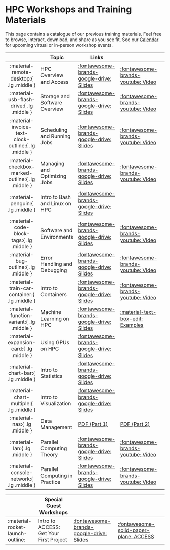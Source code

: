 <link rel="stylesheet" href="assets/stylesheets/images.css">

# HPC Workshops and Training Materials

This page contains a catalogue of our previous training materials. Feel free to browse, interact, download, and share as you see fit. See our [Calendar](../calendar/) for upcoming virtual or in-person workshop events. 
<!-- 
??? info "No Materials - Click here to see list"

    | Topic | Date | Instructor |
    | - | - | - |
    | <details><summary>Intro to HPC: Overview and Access</summary>An introduction to what HPC is, basics of the U of A’s HPC, how to create an account and login. Motivates the usage of HPC including examples from many research areas; outlines several common misconceptions about HPC; introduces the U of A’s clusters; describes the basics of the UA HPC system architecture, including node types and proper usage. This workshop is aimed at first-time HPC users, or users new to the U of A’s HPC system. No programming experience is assumed or required. Basic computer literacy is recommended.</details> | Feb 14th 2025 | Ethan Jahn |
    | <details><summary>Intro to HPC: Storage and Software</summary>An introduction to the HPC systems related to data storage and software. Outlines the details of the HPC high performance storage system, the rental storage system, Research Desktop Attached Storage (R-DAS), and AWS Tier 2 storage. Covers the basics of Linux file permissions in the context of a shared cluster, including our conventions and best practices. Outlines methods for transferring files to/from the HPC storage system. Describes the module system used to provide software to users, and provides guidelines for personal software installations. Familiarity with basic programming recommended but not required. Participants should be familiar with topics covered in Workshop 1.</details> | Feb 14th 2025 | Ethan Jahn |
    | <details><summary>Shared Memory Programming Using OpenMP</summary> For more information on this workshop, [click here](https://www.psc.edu/resources/training/hpc-workshop-shared-memory-programming-using-openmp-workshop-february-2025/). To register for this workshop, [click here](https://docs.google.com/forms/d/e/1FAIpQLSdg4yUWKXK1LDf2x-63kFyqwy9OkXtAUKRxRPlJ4qkZJH5iKg/viewform?usp=header) </details> | Feb 19th 2025 | Pittsburgh Supercomputing Center |
    | <details><summary>Fundamentals of Accelerated Data Science with RAPIDS pt.1</summary>This workshop introduces attendees to the NVIDIA RAPIDS Data Science package. The fundamentals covered will show how to leverage NVIDIA GPUs to handle large datasets, while significantly reducing computational time. All of this without significant changes to existing data science workflows. [Learn more here](https://www.nvidia.com/content/dam/en-zz/Solutions/deep-learning/deep-learning-education/DLI-Workshop-Fundamentals-of-Accelerated-Data-Science-with-RAPIDS.pdf)</details> | Feb 20th 2025 |  Devin Bayly |
    | <details><summary>Fundamentals of Accelerated Data Science with RAPIDS pt.2</summary>This workshop introduces attendees to the NVIDIA RAPIDS Data Science package. The fundamentals covered will show how to leverage NVIDIA GPUs to handle large datasets, while significantly reducing computational time. All of this without significant changes to existing data science workflows. [Learn more here](https://www.nvidia.com/content/dam/en-zz/Solutions/deep-learning/deep-learning-education/DLI-Workshop-Fundamentals-of-Accelerated-Data-Science-with-RAPIDS.pdf)</details> | Feb 21st 2025 | Devin Bayly |  
    | <details><summary>Scheduling and Running Jobs on HPC</summary>The ins-and-outs of running jobs on the HPC system. Provides details related to partitions and CPU-time allocations in relation to the scheduling system. Describes HPC hardware information relevant to submitting resource requests. Covers details for each type of job, including Open OnDemand graphical jobs, interactive terminal sessions, batch jobs, and array jobs. Provides best practices and clarification related to the queueing system and Slurm terminology. A basic batch job example is included. Basic programming experience including familiarity with bash recommended but not required. Participants should be familiar with topics covered in Workshops 1 and 2</details> | Feb 28th 2025  | Ethan Jahn |
    | <details><summary>Managing and Optimizing Jobs</summary>Motivates, defines, and describes tools/techniques for managing jobs, including Open OnDemand and command-line tools (both provided by Slurm – e.g. ```squeue``` – and other tools such as ```seff``` and ```job-history```). Provides detailed examples and use cases for these tools. Additionally provides clarity and motivation for job optimization, including decreasing time to result and improving overall HPC throughput. Outlines best practices and principles of constructing optimal resource requests. Basic programming experience and familiarity with previous workshop topics is recommended.</details> | Feb 28th 2025 | Ethan Jahn | -->


| | Topic | Links | | |
| :-: | - | - | - | - |
| :material-remote-desktop:{ .lg .middle } | HPC Overview and Access | [:fontawesome-brands-google-drive: Slides](https://docs.google.com/presentation/d/1DLCz4FHqqOKCyZMl5nkgfYhn7E8RFEqu76_EH0vOLws/edit?usp=sharing) | [:fontawesome-brands-youtube: Video](https://youtu.be/-coYkKonS0o) | 
| :material-usb-flash-drive:{ .lg .middle } | Storage and Software Overview | [:fontawesome-brands-google-drive: Slides](https://docs.google.com/presentation/d/1X19vX_aIYxP87JsA6VIItWgAeyyEjb9eiaGbiv2u6Zc/edit?usp=sharing) | [:fontawesome-brands-youtube: Video](https://youtu.be/blF9zL5E_2Q) | 
| :material-invoice-text-clock-outline:{ .lg .middle } | Scheduling and Running Jobs | [:fontawesome-brands-google-drive: Slides](https://docs.google.com/presentation/d/18IoGcKwaip4-P6xDlXMm46aTlpfquu9XDUVF7lGNs5c/edit?usp=sharing) | [:fontawesome-brands-youtube: Video](https://youtu.be/Swz0tgj4iBs)  | 
| :material-checkbox-marked-outline:{ .lg .middle } | Managing and Optimizing Jobs | [:fontawesome-brands-google-drive: Slides](https://docs.google.com/presentation/d/19c9C_GETjAbZaPp6uKA-hhJwgcGTv69kMsbP62USScA/edit?usp=sharing) | [:fontawesome-brands-youtube: Video](https://youtu.be/qrN-6FwWtp4) | 
| :material-penguin:{ .lg .middle } | Intro to Bash and Linux on HPC | [:fontawesome-brands-google-drive: Slides](https://docs.google.com/presentation/d/1Hr3duEJJpLHllybT2svGG2AvQhd0lmSgHnYo5JDYMDs/edit?usp=sharing)| |
| :material-code-block-tags:{ .lg .middle } | Software and Environments | [:fontawesome-brands-google-drive: Slides](https://docs.google.com/presentation/d/1e_jASOrrliLNW6CYEGRGOf_wF6USKDYsRygjYknMnCQ/edit?usp=sharing) | [:fontawesome-brands-youtube: Video](https://youtu.be/Y0Ki07S8jK8) | 
| :material-bug-outline:{ .lg .middle } | Error Handling and Debugging | [:fontawesome-brands-google-drive: Slides](https://docs.google.com/presentation/d/1Aw5t2qaKOGGzSV8qyzfdvoZTVAfcw6MIXke-cY-wwQQ/edit?usp=sharing) | [:fontawesome-brands-youtube: Video](https://www.youtube.com/watch?v=LVZLZWZFiHk) | 
|:material-train-car-container:{ .lg .middle } | Intro to Containers | [:fontawesome-brands-google-drive: Slides](../workshop_materials/intro_to_containers/index.md) | [:fontawesome-brands-youtube: Video](https://www.youtube.com/watch?v=mwbKqo4hL40) | 
|:material-function-variant:{ .lg .middle } | Machine Learning on HPC | [:fontawesome-brands-google-drive: Slides](https://docs.google.com/presentation/d/15PGIcqeIcDjy8zBE6AJ4IjVUEeolkwV9bJ7MQD_sfjk/edit?usp=sharing) | [:material-text-box-edit: Examples](intro_to_machine_learning/overview/index.md) | 
|:material-expansion-card:{ .lg .middle } | Using GPUs on HPC | [:fontawesome-brands-google-drive: Slides](https://drive.google.com/file/d/1o7k5EeY0vb3F_idEQiDaK2-dnNmexdBJ/view?usp=sharing) | |
| :material-chart-bar:{ .lg .middle } | Intro to Statistics | [:fontawesome-brands-google-drive: Slides](https://docs.google.com/presentation/d/1-8CEDrBuSxVm6TvkXH_fyUJ2jhMyaJ8je8vgeo_iuwo/edit?usp=sharing) | |
|:material-chart-multiple:{ .lg .middle } | Intro to Visualization | [:fontawesome-brands-google-drive: Slides](https://docs.google.com/presentation/d/1TBUDi4NLj39ICPozC8m-GtiUWz1ePGZC2PK1zBfQ4yc/edit?usp=sharing) | |
| :material-nas:{ .lg .middle } | Data Management | [PDF (Part 1)](data_management_workshops/files/2022_Part_1_Data_Management_in_the_HPC.pdf) | [PDF (Part 2)](data_management_workshops/files/2022_Part_2_Data_Management_in_the_HPC.pdf) |
| :material-lan:{ .lg .middle } | Parallel Computing Theory | [:fontawesome-brands-google-drive: Slides](https://docs.google.com/presentation/d/1u7Q8wPxZkGTi2PwacuOwcLBxJhDhh2BM5JEfdDly2pY/edit?usp=sharing) | [:fontawesome-brands-youtube: Video](https://youtu.be/cE9rECTe6Pg) |
| :material-console-network:{ .lg .middle } | Parallel Computing in Practice | [:fontawesome-brands-google-drive: Slides](https://docs.google.com/presentation/d/1TVUCFptdlNuir8WQwvo6kPzk1wko_2Rdw7NnunSck2Q/edit?usp=sharing) | [:fontawesome-brands-youtube: Video](https://youtu.be/EaJ6o9aGMMU) |


| | **Special Guest Workshops** | | | | 
| - | - | - | - | - |
| :material-rocket-launch-outline: | Intro to ACCESS: Get Your First Project | [:fontawesome-brands-google-drive: Slides](https://drive.google.com/file/d/1hs1ePFUf6ppODqYzP2VQxiNl0INQKWxK/view?usp=sharing) | [:fontawesome-solid-paper-plane: ACCESS](https://access-ci.org/) | |

<!-- ## Previous Workshops -->


<!-- 
<div class="grid cards" markdown>


-   :material-book-open-variant:{ .lg .middle } __Introduction to HPC__

    ---

    If you are new to our HPC system, or new to HPC in general, then this training will help guide you through everything from account creation, to transferring data, to running basic jobs.

    <center>
    [Introduction to HPC](intro_to_hpc/index.md){ .md-button }
	</center>

-   :material-penguin:{ .lg .middle } __Introduction to Linux__

    ---

    Covers the basics of Linux operating systems, including the HPC filesystem, bash commands, environment variables, and best practices. 

    <center>
    	[PDF Slides](intro_to_linux/files/IntroToLinux.pdf){ .md-button }
    	[PPT Slides](intro_to_linux/files/IntroToLinux.pptx){ .md-button }
    	[:fontawesome-brands-youtube: Video](https://www.youtube.com/watch?v=9JIRVJjGOxU){ .md-button }
	</center>

-   :material-server:{ .lg .middle } __Parallel Computing__

    ---

    An introduction to the theory and practice of parallel computing.

    <center>
    	[PDF Slides](intro_to_parallel_computing/files/IntrotoParallelSummer2024.pdf){ .md-button }
    	[:fontawesome-brands-youtube: Video](https://www.youtube.com/watch?v=xEAX3tVk-PY){ .md-button }
	</center>

-   :material-function-variant:{ .lg .middle } __Machine Learning__

    ---

    This workshop introduces some of the basic concepts of ML, and techniques that can be used on the UArizona HPC.

    <center>
    [Overview](intro_to_machine_learning/overview/index.md){ .md-button }
	[ML in Python](intro_to_machine_learning/python/index.md){ .md-button }
	[ML in R](intro_to_machine_learning/R/index.md){ .md-button }
	</center>

-   :material-code-greater-than:{ .lg .middle } __Containers__

    ---

   	Containers are self-contained software packages that include all the necessary dependencies to run a particular program. They can be useful for porting your analysis to a shared environment like the HPC. This workshop covers the basics of containers and how to use them on HPC.

    <center>
    [Intro to Containers](intro_to_containers/index.md){ .md-button }
    [:fontawesome-brands-youtube: Video](https://www.youtube.com/watch?v=nPt8C9gX1eY){ .md-button }
    </center>

-   :material-chart-multiple:{ .lg .middle } __Visualization__

    ---

   	This workshop provides an introduction to some concepts of visualization. It is done in the context of HPC so you will be able to follow along with the practical examples section using your HPC Account.

    <center>
	[PDF Slides](intro_to_visualization/files/IntroToViz.pdf){ .md-button }
	[Jupyter notebook](intro_to_visualization/files/intro-viz-workshop.ipynb){ .md-button }
	</center>

-   :material-chart-bar:{ .lg .middle } __Statistics__

    ---

   	An overview of how to use the Matlab Statistics and Machine Learning toolbox on the UArizona HPC.

    <center>
	[PDF Slides](intro_to_statistics/files/IntroToStatistics.pdf){ .md-button }
	[PPT Slides](intro_to_statistics/files/IntroToStatistics.pptx){ .md-button }
	[Examples](intro_to_statistics/files/matlab-workshop.txt){ .md-button }
    [:fontawesome-brands-youtube: Video](https://www.youtube.com/watch?v=o33jDf3vELY){ .md-button }
	</center>

-   :material-folder-open:{ .lg .middle } __Data Management__

    ---

    Learn about managing your data on UA's HPC cluster. Co-sponsored with University Libraries.

    <center>
	[PDF (Part 1)](data_management_workshops/files/2022_Part_1_Data_Management_in_the_HPC.pdf){ .md-button }
	[PDF (Part 2)](data_management_workshops/files/2022_Part_2_Data_Management_in_the_HPC.pdf){ .md-button }
	</center>

-   :material-checkbox-marked-outline:{ .lg .middle } __Managing and Optimizing Jobs__

    ---

    Learn about how to request and schedule different types of jobs on the HPC, how to manage existing and previous jobs, and how to optimize your resource requests.

    <center>
	[PDF Slides](optimization/files/ManagingOptimizing.Spring2024.pdf){ .md-button }
	[:fontawesome-brands-youtube: Video](https://www.youtube.com/watch?v=VoSJ9oJQA-k){ .md-button }
	</center>

</div> -->
